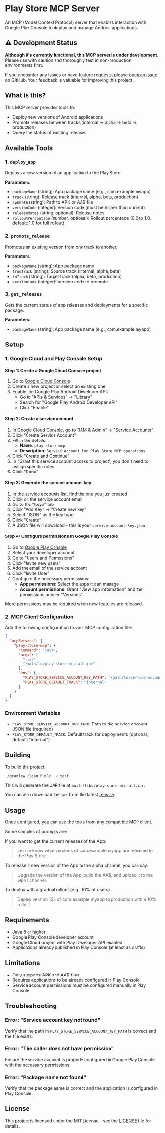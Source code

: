 # Play Store MCP Server

An MCP (Model Context Protocol) server that enables interaction with Google Play Console to deploy and manage Android applications.

## ⚠️ Development Status

**Although it's currently functional, this MCP server is under development.** Please use with caution and thoroughly test in non-production environments first. 

If you encounter any issues or have feature requests, please [open an issue](https://github.com/devexpert-io/play-store-mcp/issues) on GitHub. Your feedback is valuable for improving this project.

## What is this?

This MCP server provides tools to:
- Deploy new versions of Android applications
- Promote releases between tracks (internal → alpha → beta → production)
- Query the status of existing releases

## Available Tools

### 1. `deploy_app`
Deploys a new version of an application to the Play Store.

**Parameters:**
- `packageName` (string): App package name (e.g., com.example.myapp)
- `track` (string): Release track (internal, alpha, beta, production)
- `apkPath` (string): Path to APK or AAB file
- `versionCode` (integer): Version code (must be higher than current)
- `releaseNotes` (string, optional): Release notes
- `rolloutPercentage` (number, optional): Rollout percentage (0.0 to 1.0, default: 1.0 for full rollout)

### 2. `promote_release`
Promotes an existing version from one track to another.

**Parameters:**
- `packageName` (string): App package name
- `fromTrack` (string): Source track (internal, alpha, beta)
- `toTrack` (string): Target track (alpha, beta, production)
- `versionCode` (integer): Version code to promote

### 3. `get_releases`
Gets the current status of app releases and deployments for a specific package.

**Parameters:**
- `packageName` (string): App package name (e.g., com.example.myapp)

## Setup

### 1. Google Cloud and Play Console Setup

#### Step 1: Create a Google Cloud Console project
1. Go to [Google Cloud Console](https://console.cloud.google.com/)
2. Create a new project or select an existing one
3. Enable the Google Play Android Developer API:
   - Go to "APIs & Services" → "Library"
   - Search for "Google Play Android Developer API"
   - Click "Enable"

#### Step 2: Create a service account
1. In Google Cloud Console, go to "IAM & Admin" → "Service Accounts"
2. Click "Create Service Account"
3. Fill in the details:
   - **Name**: `play-store-mcp`
   - **Description**: `Service account for Play Store MCP operations`
4. Click "Create and Continue"
5. In "Grant this service account access to project", you don't need to assign specific roles
6. Click "Done"

#### Step 3: Generate the service account key
1. In the service accounts list, find the one you just created
2. Click on the service account email
3. Go to the "Keys" tab
4. Click "Add Key" → "Create new key"
5. Select "JSON" as the key type
6. Click "Create"
7. A JSON file will download - this is your `service-account-key.json`

#### Step 4: Configure permissions in Google Play Console
1. Go to [Google Play Console](https://play.google.com/console)
2. Select your developer account
3. Go to "Users and Permssions"
4. Click "Invite new users"
5. Add the email of the service account
6. Click "Invite User"
8. Configure the necessary permissions:
   - **App permissions**: Select the apps it can manage
   - **Account permissions**: Grant "View app information" and the permissions aunder "Versions"

More permissions may be required when new features are released.

### 2. MCP Client Configuration

Add the following configuration to your MCP configuration file:

```json
{
  "mcpServers": {
    "play-store-mcp": {
      "command": "java",
      "args": [
        "-jar",
        "/path/to/play-store-mcp-all.jar"
      ],
      "env": {
        "PLAY_STORE_SERVICE_ACCOUNT_KEY_PATH": "/path/to/service-account-key.json",
        "PLAY_STORE_DEFAULT_TRACK": "internal"
      }
    }
  }
}
```

### Environment Variables

- `PLAY_STORE_SERVICE_ACCOUNT_KEY_PATH`: Path to the service account JSON file (required)
- `PLAY_STORE_DEFAULT_TRACK`: Default track for deployments (optional, default: "internal")

## Building

To build the project:

```bash
./gradlew clean build -x test
```

This will generate the JAR file at `build/libs/play-store-mcp-all.jar`.

You can also download the `jar` from the latest [release](https://github.com/devexpert-io/play-store-mcp/releases).

## Usage

Once configured, you can use the tools from any compatible MCP client.

Some samples of prompts are:

If you want to get the current releases of the App:

> Let me know what versions of com.example.myapp are released in the Play Store.

To release a new version of the App to the alpha channel, you can say:

> Upgrade the version of the App, build the AAB, and upload it to the alpha channel.

To deploy with a gradual rollout (e.g., 10% of users):

> Deploy version 123 of com.example.myapp to production with a 10% rollout.

## Requirements

- Java 8 or higher
- Google Play Console developer account
- Google Cloud project with Play Developer API enabled
- Applications already published in Play Console (at least as drafts)

## Limitations

- Only supports APK and AAB files
- Requires applications to be already configured in Play Console
- Service account permissions must be configured manually in Play Console

## Troubleshooting

### Error: "Service account key not found"
Verify that the path in `PLAY_STORE_SERVICE_ACCOUNT_KEY_PATH` is correct and the file exists.

### Error: "The caller does not have permission"
Ensure the service account is properly configured in Google Play Console with the necessary permissions.

### Error: "Package name not found"
Verify that the package name is correct and the application is configured in Play Console.

## License

This project is licensed under the MIT License - see the [LICENSE](LICENSE) file for details.
